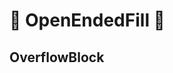 # 🔺 <route>OpenEndedFill</route> 🔺

## OverflowBlock

<!-- @include: /../Placeholder_RouteProfile.md -->